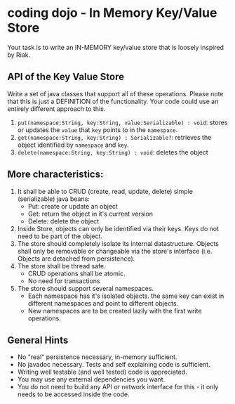 # coding dojo - In Memory Key/Value Store

Your task is to write an IN-MEMORY key/value store that is loosely inspired by Riak.

## API of the Key Value Store
Write a set of java classes that support all of these operations. Please note that this is just a DEFINITION of the functionality. Your code could use an entirely different approach to this.

1. `put(namespace:String, key:String, value:Serializable) : void`: stores or updates the `value` that `key` points to in the `namespace`.
2. `get(namespace:String, key:String) : Serializable?`: retrieves the object identified by `namespace` and `key`.
3. `delete(namespace:String, key:String) : void`: deletes the object

## More characteristics:
1. It shall be able to CRUD (create, read, update, delete) simple (serializable) java beans:
   * Put: create or update an object
   * Get: return the object in it's current version
   * Delete: delete the object
2. Inside Store, objects can only be identified via their keys. Keys do not need to be part of the object.
3. The store should completely isolate its internal datastructure. Objects shall only be removable or changeable via the store's interface (i.e. Objects are detached from persistence).
4. The store shall be thread safe.
    * CRUD operations shall be atomic.
    * No need for transactions
5. The store should support several namespaces.
    * Each namespace has it's isolated objects. the same key can exist in different namespaces and point to different objects.
    * New namespaces are to be created lazily with the first write operations.

## General Hints
* No "real" persistence necessary, in-memory sufficient.
* No javadoc necessary. Tests and self explaining code is sufficient.
* Writing well testable (and well tested) code is appreciated.
* You may use any external dependencies you want.
* You do not need to build any API or network interface for this - it only needs to be accessed inside the code.

